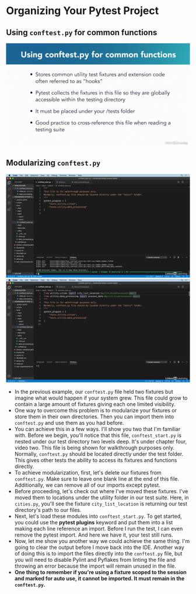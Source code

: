 # Organizing Your Pytest Project

## Using `conftest.py` for common functions

![img.png](images/conftest.png)

## Modularizing `conftest.py`

![img.png](images/modularizing_conftest.png)
![img.png](images/modularizing_conftest_with_import.png)

- In the previous example, our `conftest.py` file held two fixtures but imagine what would happen if your system grew.
This file could grow to contain a large amount of fixtures giving each one limited visibility.
- One way to overcome this problem is to modularize your fixtures or store them in their own directories. Then you can import them into
`conftest.py` and use them as you had before.
- You can achieve this in a few ways. I'll show you two that I'm familiar with. Before we begin, you'll notice that this
file, `conftest_start.py` is nested under our test directory two levels deep. It's under chapter four, video two. This
file is being shown for walkthrough purposes only. Normally, `conftest.py` should be located directly under the test
folder. This gives other tests the ability to access its fixtures and functions directly.
- To achieve modularization, first, let's delete our fixtures from `conftest.py`. Make sure to leave one blank line at
the end of this file. Additionally, we can remove all of our imports except pytest.
- Before proceeding, let's check out where I've moved these fixtures. I've moved them to locations under the utility
folder in our test suite. Here, in `cities.py`, you'll see the fixture `city_list_location` is returning our test
directory's path to our files.
- Next, let's load these modules into `conftest_start.py`. To get started, you could use the **pytest plugins** keyword
and put them into a list making each line reference an import. Before I run the test, I can even remove the pytest
import. And here we have it, your test still runs.
- Now, let me show you another way we could achieve the same thing. I'm going to clear the output before I move back
into the IDE. Another way of doing this is to import the files directly into the `conftest.py` file, but you will need
to disable Pylint and Pyflakes from linting the file and throwing an error because the import will remain unused in the
file.
- **One thing to remember if you're using a fixture scoped to the session and marked for auto use, it cannot be
imported. It must remain in the `conftest.py`.**

